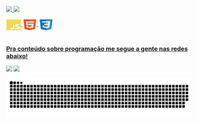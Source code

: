 <div>
  <a href="https://github.com/vinicius-dias3">
  <img height="180em" src="https://github-readme-stats.vercel.app/api?username=vinicius-dias3&show_icons=true&theme=tokyonight&include_all_commits=true&count_private=true"/>
  <img height="180em" src="https://github-readme-stats.vercel.app/api/top-langs/?username=vinicius-dias3&layout=compact&langs_count=6&theme=dark"/>
</div>
<div style="display: inline_block"><br>
  <img align="center" alt="Js" height="30" width="40" src="https://raw.githubusercontent.com/devicons/devicon/master/icons/javascript/javascript-plain.svg">
  <img align="center" alt="HTML" height="30" width="40" src="https://raw.githubusercontent.com/devicons/devicon/master/icons/html5/html5-original.svg">
  <img align="center" alt="CSS" height="30" width="40" src="https://raw.githubusercontent.com/devicons/devicon/master/icons/css3/css3-original.svg">
</div>
 
 <br>
 
  ### Pra conteúdo sobre programação me segue a gente nas redes abaixo!
 
<div> 
  <a href="https://discord.gg/5DVhGKVf4h" target="_blank"><img src="https://img.shields.io/badge/Discord-7289DA?style=for-the-badge&logo=discord&logoColor=white" target="_blank"></a> 
  <a href = "mailto:vinicius-sod3@gmail.com"><img src="https://img.shields.io/badge/-Gmail-%23333?style=for-the-badge&logo=gmail&logoColor=white" target="_blank"></a>
   
  ![Snake animation](https://github.com/vinicius-dias3/vinicius-dias3/blob/output/github-contribution-grid-snake.svg)

</div>
